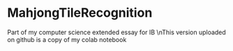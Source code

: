 # MahjongTileRecognition
Part of my computer science extended essay for IB
\nThis version uploaded on github is a copy of my colab notebook
